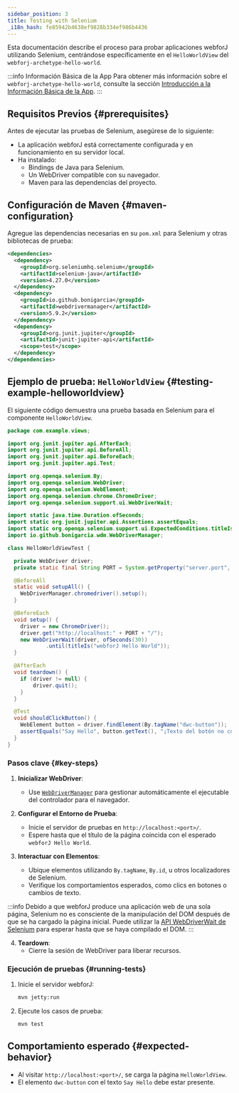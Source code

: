 ```yaml
---
sidebar_position: 3
title: Testing with Selenium
_i18n_hash: fe85942b4638ef9828b334ef986b4436
---
```

Esta documentación describe el proceso para probar aplicaciones webforJ utilizando Selenium, centrándose específicamente en el `HelloWorldView` del `webforj-archetype-hello-world`.

:::info Información Básica de la App
Para obtener más información sobre el `webforj-archetype-hello-world`, consulte la sección [Introducción a la Información Básica de la App](../../introduction/basics).
:::

## Requisitos Previos {#prerequisites}

Antes de ejecutar las pruebas de Selenium, asegúrese de lo siguiente:
- La aplicación webforJ está correctamente configurada y en funcionamiento en su servidor local.
- Ha instalado:
  - Bindings de Java para Selenium.
  - Un WebDriver compatible con su navegador.
  - Maven para las dependencias del proyecto.

## Configuración de Maven {#maven-configuration}

Agregue las dependencias necesarias en su `pom.xml` para Selenium y otras bibliotecas de prueba:

```xml title="pom.xml"
<dependencies>
  <dependency>
    <groupId>org.seleniumhq.selenium</groupId>
    <artifactId>selenium-java</artifactId>
    <version>4.27.0</version>
  </dependency>
  <dependency>
    <groupId>io.github.bonigarcia</groupId>
    <artifactId>webdrivermanager</artifactId>
    <version>5.9.2</version>
  </dependency>
  <dependency>
    <groupId>org.junit.jupiter</groupId>
    <artifactId>junit-jupiter-api</artifactId>
    <scope>test</scope>
  </dependency>
</dependencies>
```

## Ejemplo de prueba: `HelloWorldView` {#testing-example-helloworldview}

El siguiente código demuestra una prueba basada en Selenium para el componente `HelloWorldView`.

```java title="HelloWorldViewTest.java"
package com.example.views;

import org.junit.jupiter.api.AfterEach;
import org.junit.jupiter.api.BeforeAll;
import org.junit.jupiter.api.BeforeEach;
import org.junit.jupiter.api.Test;

import org.openqa.selenium.By;
import org.openqa.selenium.WebDriver;
import org.openqa.selenium.WebElement;
import org.openqa.selenium.chrome.ChromeDriver;
import org.openqa.selenium.support.ui.WebDriverWait;

import static java.time.Duration.ofSeconds;
import static org.junit.jupiter.api.Assertions.assertEquals;
import static org.openqa.selenium.support.ui.ExpectedConditions.titleIs;
import io.github.bonigarcia.wdm.WebDriverManager;

class HelloWorldViewTest {

  private WebDriver driver;
  private static final String PORT = System.getProperty("server.port", "8080");

  @BeforeAll
  static void setupAll() {
    WebDriverManager.chromedriver().setup();
  }

  @BeforeEach
  void setup() {
    driver = new ChromeDriver();
    driver.get("http://localhost:" + PORT + "/");
    new WebDriverWait(driver, ofSeconds(30))
            .until(titleIs("webforJ Hello World"));
  }

  @AfterEach
  void teardown() {
    if (driver != null) {
        driver.quit();
    }
  }

  @Test
  void shouldClickButton() {
    WebElement button = driver.findElement(By.tagName("dwc-button"));
    assertEquals("Say Hello", button.getText(), "¡Texto del botón no coincide!");
  }
}
```

### Pasos clave {#key-steps}

1. **Inicializar WebDriver**:
   - Use [`WebDriverManager`](https://github.com/bonigarcia/webdrivermanager) para gestionar automáticamente el ejecutable del controlador para el navegador.

2. **Configurar el Entorno de Prueba**:
   - Inicie el servidor de pruebas en `http://localhost:<port>/`.
   - Espere hasta que el título de la página coincida con el esperado `webforJ Hello World`.

3. **Interactuar con Elementos**:
   - Ubique elementos utilizando `By.tagName`, `By.id`, u otros localizadores de Selenium.
   - Verifique los comportamientos esperados, como clics en botones o cambios de texto.
    
  :::info
  Debido a que webforJ produce una aplicación web de una sola página, Selenium no es consciente de la manipulación del DOM después de que se ha cargado la página inicial. Puede utilizar la [API WebDriverWait de Selenium](https://www.selenium.dev/selenium/docs/api/java/org/openqa/selenium/support/ui/WebDriverWait.html) para esperar hasta que se haya compilado el DOM.
  :::

4. **Teardown**:
   - Cierre la sesión de WebDriver para liberar recursos.

### Ejecución de pruebas {#running-tests}

1. Inicie el servidor webforJ:
   ```bash
   mvn jetty:run
   ```

2. Ejecute los casos de prueba:
   ```bash
   mvn test
   ```

## Comportamiento esperado {#expected-behavior}

- Al visitar `http://localhost:<port>/`, se carga la página `HelloWorldView`.
- El elemento `dwc-button` con el texto `Say Hello` debe estar presente.
